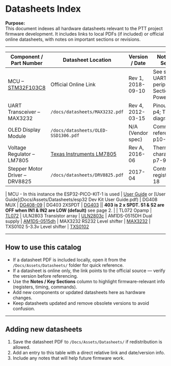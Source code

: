 # Datasheets Index

**Purpose:**  
This document indexes all hardware datasheets relevant to the PTT project firmware development. It includes links to local PDFs (if included) or official online datasheets, with notes on important sections or revisions.

---

| Component / Part Number | Datasheet Location | Version / Date | Notes / Key Sections |
|------------------------|--------------------|----------------|---------------------|
| MCU – [STM32F103C8](https://www.st.com/resource/en/datasheet/stm32f103c8.pdf) | Official Online Link | Rev 1, 2018-09-10 | See section 5: UART peripheral; Section 7: Power modes |
| UART Transceiver – MAX3232 | `/docs/datasheets/MAX3232.pdf` | Rev 4, 2012-03-15 | Pinout details p4; Timing diagrams p7-9 |
| OLED Display Module | `/docs/datasheets/OLED-SSD1306.pdf` | N/A (Vendor spec) | Command set reference, p10-15 |
| Voltage Regulator – LM7805 | [Texas Instruments LM7805](https://www.ti.com/lit/ds/symlink/lm7805.pdf) | Rev A, 2016-06 | Thermal characteristics, p7-9 |
| Stepper Motor Driver – DRV8825 | `/docs/datasheets/DRV8825.pdf` | 2017-04 | Control registers, p12-18 |


| MCU - In this instance the ESP32-PICO-KIT-1 is used | [User Guide](https://docs.espressif.com/projects/esp-dev-kits/en/latest/esp32/esp32-pico-kit-1/user_guide.html#) or [User Guide](Docs/Assets/Datasheets/esp32 Dev Kit User Guide.pdf) 
| DG408 MUX | [DG408-09](Docs\Assets\Datasheets\DG408-09.pdf)
| DG403 2XSPDT | [DG403](Docs\Assets\Datasheets\DG403.pdf) || **403 is 2 x SPDT. S1 & S2 are OFF when IN1 & IN2 are LOW (default)** see page 2. |
| TL072 Opamp | [TL072](Docs\Assets\Datasheets\TL072.pdf)
| ULN2803 Transistor array | [ULN2803c](Docs\Assets\Datasheets\ULN2803c.pdf)
| AM1DS-0515DH Dual supply | [AM1DS-0515dh](Docs\Assets\Datasheets\AM1DS-0515dh.pdf)
| MAX3232 RS232 Level shifter | [MAX3232](Docs\Assets\Datasheets\MAX3232.pdf)
| TXS0102 5-3.3v Level shifter | [TXS0102](Docs\Assets\Datasheets\TXS0102.pdf)

---

## How to use this catalog  

- If a datasheet PDF is included locally, open it from the `/Docs/Assets/Datasheets/` folder for quick reference.  
- If a datasheet is online only, the link points to the official source — verify the version before referencing.  
- Use the **Notes / Key Sections** column to highlight firmware-relevant info (registers, timing, commands).  
- Add new components or updated datasheets here as hardware changes.  
- Keep datasheets updated and remove obsolete versions to avoid confusion.

---

## Adding new datasheets  

1. Save the datasheet PDF to `/Docs/Assets/Datasheets/` if redistribution is allowed.  
2. Add an entry to this table with a direct relative link and date/version info.  
3. Include any notes that will help future firmware work.
